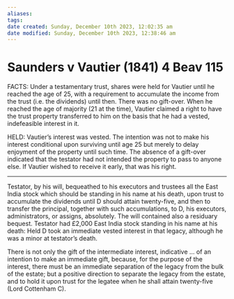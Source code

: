 ```yaml
---
aliases: 
tags: 
date created: Sunday, December 10th 2023, 12:02:35 am
date modified: Sunday, December 10th 2023, 12:38:46 am
---
```


# Saunders v Vautier (1841) 4 Beav 115

FACTS: Under a testamentary trust, shares were held for Vautier until he reached the age of 25, with a requirement to accumulate the income from the trust (i.e. the dividends) until then. There was no gift-over. When he reached the age of majority (21 at the time), Vautier claimed a right to have the trust property transferred to him on the basis that he had a vested, indefeasible interest in it.

HELD: Vautier’s interest was vested. The intention was not to make his interest conditional upon surviving until age 25 but merely to delay enjoyment of the property until such time. The absence of a gift-over indicated that the testator had not intended the property to pass to anyone else. If Vautier wished to receive it early, that was his right.

---

Testator, by his will, bequeathed to his executors and trustees all the East India stock which should be standing in his name at his death, upon trust to accumulate the dividends until D should attain twenty-five, and then to transfer the principal, together with such accumulations, to D, his executors, administrators, or assigns, absolutely. The will contained also a residuary bequest. Testator had £2,000 East India stock standing in his name at his death: Held D took an immediate vested interest in that legacy, although he was a minor at testator’s death.  

  

There is not only the gift of the intermediate interest, indicative … of an intention to make an immediate gift, because, for the purpose of the interest, there must be an immediate separation of the legacy from the bulk of the estate; but a positive direction to separate the legacy from the estate, and to hold it upon trust for the legatee when he shall attain twenty-five (Lord Cottenham C).
